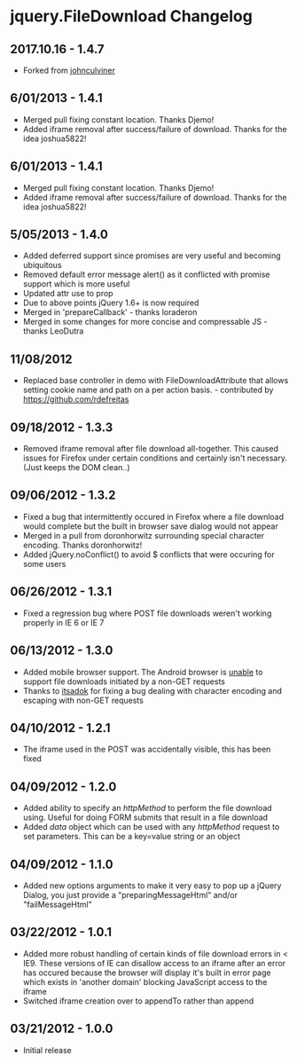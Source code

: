 # jquery.FileDownload Changelog

## 2017.10.16 - 1.4.7
* Forked from [johnculviner](https://github.com/johnculviner/jquery.fileDownload)

## 6/01/2013 - 1.4.1
* Merged pull fixing constant location. Thanks Djemo!
* Added iframe removal after success/failure of download. Thanks for the idea joshua5822!

## 6/01/2013 - 1.4.1

* Merged pull fixing constant location. Thanks Djemo!
* Added iframe removal after success/failure of download. Thanks for the idea joshua5822!

## 5/05/2013 - 1.4.0

* Added deferred support since promises are very useful and becoming ubiquitous
* Removed default error message alert() as it conflicted with promise support which is more useful
* Updated attr use to prop
* Due to above points jQuery 1.6+ is now required
* Merged in 'prepareCallback' - thanks loraderon
* Merged in some changes for more concise and compressable JS - thanks LeoDutra

## 11/08/2012

* Replaced base controller in demo with FileDownloadAttribute that allows setting cookie name and path on a per action basis. - contributed by https://github.com/rdefreitas

## 09/18/2012 - 1.3.3

* Removed iframe removal after file download all-together. This caused issues for Firefox under certain conditions and certainly isn't necessary. (Just keeps the DOM clean..)

## 09/06/2012 - 1.3.2

* Fixed a bug that intermittently occured in Firefox where a file download would complete but the built in browser save dialog would not appear
* Merged in a pull from doronhorwitz surrounding special character encoding. Thanks doronhorwitz!
* Added jQuery.noConflict() to avoid $ conflicts that were occuring for some users

## 06/26/2012 - 1.3.1

* Fixed a regression bug where POST file downloads weren't working properly in IE 6 or IE 7

## 06/13/2012 - 1.3.0

* Added mobile browser support. The Android browser is [unable](http://code.google.com/p/android/issues/detail?id=1780) to support file downloads initiated by a non-GET requests
* Thanks to [itsadok](https://github.com/itsadok) for fixing a bug dealing with character encoding and escaping with non-GET requests

## 04/10/2012 - 1.2.1

* The iframe used in the POST was accidentally visible, this has been fixed

## 04/09/2012 - 1.2.0

* Added ability to specify an _httpMethod_ to perform the file download using. Useful for doing FORM submits that result in a file download
* Added _data_ object which can be used with any _httpMethod_ request to set parameters. This can be a key=value string or an object

## 04/09/2012 - 1.1.0

* Added new options arguments to make it very easy to pop up a jQuery Dialog, you just provide a "preparingMessageHtml" and/or "failMessageHtml"

## 03/22/2012 - 1.0.1

* Added more robust handling of certain kinds of file download errors in < IE9\. These versions of IE can disallow access to an iframe after an error has occured because the browser will display it's built in error page which exists in 'another domain' blocking JavaScript access to the iframe
* Switched iframe creation over to appendTo rather than append

## 03/21/2012 - 1.0.0

* Initial release
